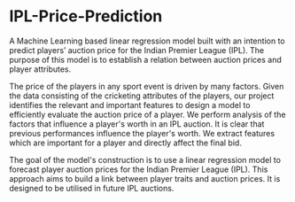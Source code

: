 # IPL-Price-Prediction
A Machine Learning based linear regression model built with an intention to predict players’ auction price for the Indian Premier League (IPL). The purpose of this model is to establish a relation between auction prices and player attributes.

The price of the players in any sport event is driven by many factors. Given the data consisting of the cricketing attributes of the players, our project identifies the relevant and important features to design a model to efficiently evaluate the auction price of a player. We perform analysis of the factors that influence a player's worth in an IPL auction. It is clear that previous performances influence the player's worth. We extract features which are important for a player and directly affect the final bid.

The goal of the model's construction is to use a linear regression model to forecast player auction prices for the Indian Premier League (IPL). This approach aims to build a link between player traits and auction prices. It is designed to be utilised in future IPL auctions. 
